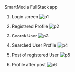 SmartMedia FullStack app
1. Login screen
![p1](https://github.com/user-attachments/assets/68cb9bdb-c7b4-485a-b62b-248de86968bd)
   
2. Registered Profile
![p2](https://github.com/user-attachments/assets/e9c8cb0a-d9ae-46ef-9dc0-b8b09a8d55c5)

3. Search User
![p3](https://github.com/user-attachments/assets/a1c42d3d-5de2-4526-a1ff-196433d508d6)

4. Searched User Profile
![p4](https://github.com/user-attachments/assets/69400a37-1607-4da8-afb5-fa77cb5a4dbb)

5. Post of registered User
![p5](https://github.com/user-attachments/assets/5b2ca1ca-11e4-4717-bb98-2a4b097a76fe)

6. Profile after post
![p6](https://github.com/user-attachments/assets/a382ee2d-7fd6-4f67-a30e-863ca613a896)
